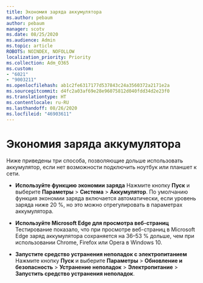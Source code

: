 ```yaml
---
title: Экономия заряда аккумулятора
ms.author: pebaum
author: pebaum
manager: scotv
ms.date: 08/25/2020
ms.audience: Admin
ms.topic: article
ROBOTS: NOINDEX, NOFOLLOW
localization_priority: Priority
ms.collection: Adm_O365
ms.custom:
- "6021"
- "9003211"
ms.openlocfilehash: ab1c2fe6317177d537843c24a3560372a2171e2a
ms.sourcegitcommit: d4fc2a03af69e28e96075812d040fdd34d2e23f0
ms.translationtype: HT
ms.contentlocale: ru-RU
ms.lasthandoff: 08/26/2020
ms.locfileid: "46903611"
---
```

# <a name="how-to-save-battery"></a>Экономия заряда аккумулятора

Ниже приведены три способа, позволяющие дольше использовать аккумулятор, если нет возможности подключить ноутбук или планшет к сети.  

- **Используйте функцию экономии заряда** Нажмите кнопку  **Пуск**  и выберите  **Параметры**  >  **Система**  >  **Аккумулятор**. По умолчанию функция экономии заряда включается автоматически, если уровень заряда ниже 20 %, но это можно отрегулировать в параметрах аккумулятора.
    
- **Используйте Microsoft Edge для просмотра веб-страниц** Тестирование показало, что при просмотре веб-страниц в Microsoft Edge заряд аккумулятора сохраняется на 36–53 % дольше, чем при использовании Chrome, Firefox или Opera в Windows 10.
    
- **Запустите средство устранения неполадок с электропитанием** Нажмите кнопку **Пуск** и выберите **Параметры** > **Обновление и безопасность** > **Устранение неполадок** > **Электропитание** > **Запустить средство устранения неполадок**.
